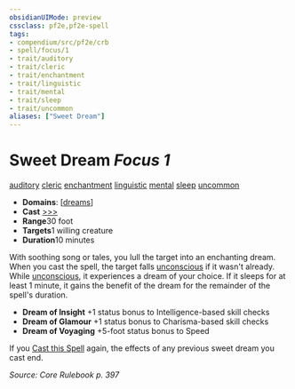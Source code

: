 ```yaml
---
obsidianUIMode: preview
cssclass: pf2e,pf2e-spell
tags:
- compendium/src/pf2e/crb
- spell/focus/1
- trait/auditory
- trait/cleric
- trait/enchantment
- trait/linguistic
- trait/mental
- trait/sleep
- trait/uncommon
aliases: ["Sweet Dream"]
---
```

# Sweet Dream *Focus 1*   
[auditory](../../rules/traits/auditory.md)  [cleric](../../rules/traits/cleric.md)  [enchantment](../../rules/traits/enchantment.md)  [linguistic](../../rules/traits/linguistic.md)  [mental](../../rules/traits/mental.md)  [sleep](../../rules/traits/sleep.md)  [uncommon](../../rules/traits/uncommon.md)  

- **Domains**: [[dreams](../setting/domains.md#Dreams)]
- **Cast** [>>>](../../rules/core-rulebook/chapter-9-playing-the-game.md#Actions "Three-Action") 
- **Range**30 foot
- **Targets**1 willing creature
- **Duration**10 minutes

With soothing song or tales, you lull the target into an enchanting dream. When you cast the spell, the target falls [unconscious](../../rules/conditions.md#Unconscious) if it wasn't already. While [unconscious](../../rules/conditions.md#Unconscious), it experiences a dream of your choice. If it sleeps for at least 1 minute, it gains the benefit of the dream for the remainder of the spell's duration.

- **Dream of Insight** +1 status bonus to Intelligence-based skill checks
- **Dream of Glamour** +1 status bonus to Charisma-based skill checks
- **Dream of Voyaging** +5-foot status bonus to Speed

If you [Cast this Spell](../../rules/actions/cast-a-spell.md) again, the effects of any previous sweet dream you cast end.

*Source: Core Rulebook p. 397*